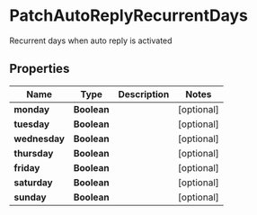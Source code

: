 

# PatchAutoReplyRecurrentDays

Recurrent days when auto reply is activated

## Properties

| Name | Type | Description | Notes |
|------------ | ------------- | ------------- | -------------|
|**monday** | **Boolean** |  |  [optional] |
|**tuesday** | **Boolean** |  |  [optional] |
|**wednesday** | **Boolean** |  |  [optional] |
|**thursday** | **Boolean** |  |  [optional] |
|**friday** | **Boolean** |  |  [optional] |
|**saturday** | **Boolean** |  |  [optional] |
|**sunday** | **Boolean** |  |  [optional] |



